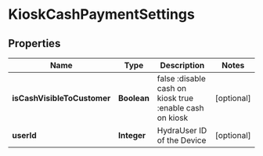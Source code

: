 
# KioskCashPaymentSettings

## Properties
Name | Type | Description | Notes
------------ | ------------- | ------------- | -------------
**isCashVisibleToCustomer** | **Boolean** | false :disable cash on kiosk  true :enable cash on kiosk |  [optional]
**userId** | **Integer** | HydraUser ID of the Device |  [optional]




